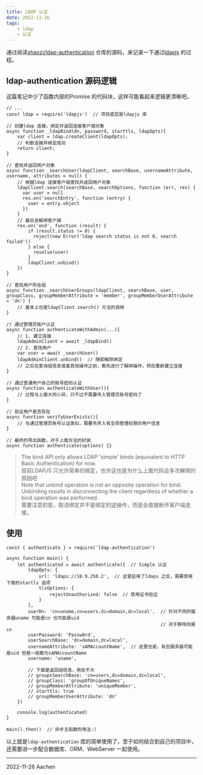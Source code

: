 ```yaml
---
title: LDAP 认证   
date: 2022-11-26    
tags:  
    - ldap    
    - 认证      
---  
```


通过阅读[shaozi/ldap-authentication](https://github.com/shaozi/ldap-authentication) 仓库的源码，来记录一下通过[ldapjs](http://ldapjs.org/index.html) 的过程。  

<!-- more -->
## ldap-authentication 源码逻辑  
这篇笔记中少了函数内部的Promise 的代码块，这样可能看起来逻辑更清晰吧。  

```js{43}
// ... 
const ldap = require('ldapjs')  // 项目底层是ldapjs 库  

// 创建ldap 连接，绑定并返回连接客户端对象  
async function _ldapBind(dn, password, starttls, ldapOpts){
    var client = ldap.createClient(ldapOpts);  
    // 判断连接并绑定成功
    return client;
}

// 查找并返回用户对象  
async function _searchUser(ldapClient, searchBase, usernameAttribute, username, attributes = null) {
    // 根据ldap 连接客户端查找并返回用户对象
    ldapClient.search(searchBase, searchOptions, function (err, res) {
      var user = null
      res.on('searchEntry', function (entry) {
        user = entry.object
      })
    }
    // 最后会解绑客户端
    res.on('end', function (result) {
        if (result.status != 0) {
          reject(new Error('ldap search status is not 0, search failed'))
        } else {
          resolve(user)
        }
        ldapClient.unbind()
    })
}

// 查找用户所在组
async function _searchUserGroups(ldapClient, searchBase, user, groupClass, groupMemberAttribute = 'member', groupMemberUserAttribute = 'dn') {
    // 基本上也是ldapClient.search() 方法的调用  
}

// 通过管理员账户认证
async function authenticateWithAdmin(...){
    // 1. 建立连接  
    ldapAdminClient = await _ldapBind()  
    // 2. 查找用户  
    var user = await _searchUser()  
    ldapAdminClient.unbind()  // 随即解除绑定  
    // 之后在查询组信息或者其他操作之前，都先进行了解绑操作，然后重新建立连接
}

// 通过普通用户自己的账号密码认证  
async function authenticateWithUser(){
    // 过程与上面大同小异，只不过不需要传入管理员账号密码了
}

// 验证用户是否存在
async function verifyUserExists(){
    // 与通过管理员账号认证类似，需要先传入有全局管理权限的用户信息  
}

// 最终的导出函数，对于上面方法的封装  
async function authenticate(options) {}
```
> The bind API only allows LDAP 'simple' binds (equivalent to HTTP Basic Authentication) for now.  
> 目前LDAPJS 只允许简单的绑定，也许这也是为什么上面代码会多次解绑的原因吧  
> Note that unbind operation is not an opposite operation for bind. Unbinding results in disconnecting the client regardless of whether a bind operation was performed.  
> 需要注意的是，取消绑定并不是绑定的逆操作，而是会直接断开客户端连接。

## 使用  
```js{29}
const { authenticate } = require('ldap-authentication')

async function main() {
    let authenticated = await authenticate({  // Simple 认证
        ldapOpts: {
            url: 'ldaps://10.9.250.2',  // 这里启用了ldaps 之后，需要禁用下面的startls 选项
            tlsOptions: {
                rejectUnauthorized: false  // 禁用证书验证
            }
        },
        userDn: 'cn=uname,cn=users,dc=domain,dc=local',  // 针对不同的服务器uname 可能是cn 也可能是uid
                                                         // 对于群晖则是cn
        userPassword: 'Passw0rd',
        userSearchBase: 'dc=domain,dc=local',
        usernameAttribute: 'sAMAccountName',  // 这里也是，有些服务器可能是uid 但是一般都为sAMAccountName
        username: 'uname',

        // 下面是返回组信息，用处不大  
        // groupsSearchBase: 'cn=users,dc=domain,dc=local',
        // groupClass: 'groupOfUniqueNames',
        // groupMemberAttribute: 'uniqueMember',
        // starttls: true
        // groupMemberUserAttribute: 'dn'
    })

    console.log(authenticated)
}

main().then()  // 异步主函数的用法:)
```

以上就是`ldap-authentication` 库的简单使用了，至于如何结合到自己的项目中，还需要进一步配合数据库、ORM、WebServer 一起使用。  

-----  
2022-11-26 Aachen  